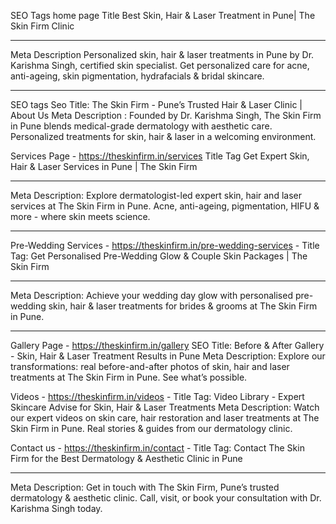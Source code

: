 

SEO Tags
home page
Title
Best Skin, Hair & Laser Treatment in Pune| The Skin Firm Clinic
________________________________________
Meta Description 
Personalized skin, hair & laser treatments in Pune by Dr. Karishma Singh, certified skin specialist. Get personalized care for acne, anti-ageing, skin pigmentation, hydrafacials & bridal skincare.
________________________________________



SEO tags
Seo Title:
The Skin Firm - Pune’s Trusted Hair & Laser Clinic | About Us
Meta Description :
Founded by Dr. Karishma Singh, The Skin Firm in Pune blends medical-grade dermatology with aesthetic care. Personalized treatments for skin, hair & laser in a welcoming environment.



Services Page - https://theskinfirm.in/services 
Title Tag 
Get Expert Skin, Hair & Laser Services in Pune | The Skin Firm
________________________________________
Meta Description:
Explore dermatologist-led expert skin, hair and laser services at The Skin Firm in Pune. Acne, anti-ageing, pigmentation, HIFU & more - where skin meets science.
________________________________________
Pre-Wedding Services - https://theskinfirm.in/pre-wedding-services - 
Title Tag:
Get Personalised Pre-Wedding Glow & Couple Skin Packages | The Skin Firm 
________________________________________
Meta Description:
Achieve your wedding day glow with personalised pre-wedding skin, hair & laser treatments for brides & grooms at The Skin Firm in Pune.
________________________________________
Gallery Page - https://theskinfirm.in/gallery 
SEO Title:
Before & After Gallery - Skin, Hair & Laser Treatment Results in Pune
Meta Description:
Explore our transformations: real before-and-after photos of skin, hair and laser treatments at The Skin Firm in Pune. See what’s possible.

Videos - https://theskinfirm.in/videos - 
Title Tag:
Video Library - Expert Skincare Advise for Skin, Hair & Laser Treatments
Meta Description:
Watch our expert videos on skin care, hair restoration and laser treatments at The Skin Firm in Pune. Real stories & guides from our dermatology clinic.

Contact us - https://theskinfirm.in/contact - 
Title Tag:
Contact The Skin Firm for the Best Dermatology & Aesthetic Clinic in Pune
________________________________________
Meta Description:
Get in touch with The Skin Firm, Pune’s trusted dermatology & aesthetic clinic. Call, visit, or book your consultation with Dr. Karishma Singh today.
